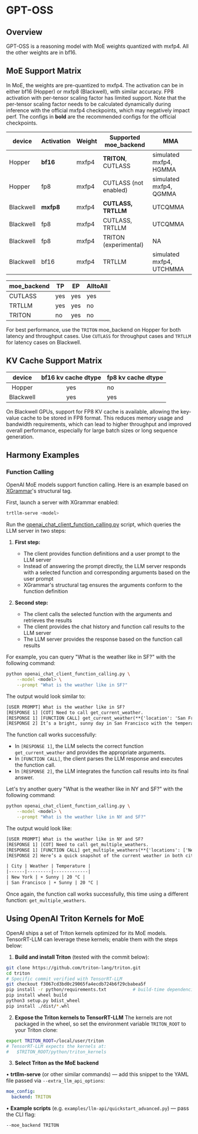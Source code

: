 # GPT-OSS

## Overview

GPT-OSS is a reasoning model with MoE weights quantized with mxfp4. All the other weights are in bf16.

## MoE Support Matrix

In MoE, the weights are pre-quantized to mxfp4. The activation can be in either bf16 (Hopper) or mxfp8 (Blackwell), with similar accuracy. FP8 activation with per-tensor scaling factor has limited support. Note that the per-tensor scaling factor needs to be calculated dynamically during inference with the official mxfp4 checkpoints, which may negatively impact perf. The configs in **bold** are the recommended configs for the official checkpoints.

| device | Activation | Weight | Supported moe_backend | MMA|
|----------|----------|----------|----------|----------|
| Hopper | **bf16** | mxfp4 | **TRITON**, CUTLASS | simulated mxfp4, HGMMA |
| Hopper | fp8 | mxfp4 | CUTLASS (not enabled) | simulated mxfp4, QGMMA |
| Blackwell | **mxfp8** | mxfp4 | **CUTLASS, TRTLLM** | UTCQMMA |
| Blackwell | fp8 | mxfp4 | CUTLASS, TRTLLM | UTCQMMA |
| Blackwell | fp8 | mxfp4 | TRITON (experimental) | NA |
| Blackwell | bf16 | mxfp4 | TRTLLM | simulated mxfp4, UTCHMMA |


| moe_backend | TP | EP | AlltoAll |
|----------|----------|----------|----------|
| CUTLASS | yes | yes | yes |
| TRTLLM | yes | yes | no |
| TRITON | no | yes | no |

For best performance, use the `TRITON` moe_backend on Hopper for both latency and throughput cases. Use `CUTLASS` for throughput cases and `TRTLLM` for latency cases on Blackwell.

## KV Cache Support Matrix

|   device  | bf16 kv cache dtype | fp8 kv cache dtype |
|:---------:|:-------------------:|--------------------|
|   Hopper  | yes                 | no                 |
| Blackwell | yes                 | yes                |

On Blackwell GPUs, support for FP8 KV cache is available, allowing the key-value cache to be stored in FP8 format. This reduces memory usage and bandwidth requirements, which can lead to higher throughput and improved overall performance, especially for large batch sizes or long sequence generation.

## Harmony Examples

### Function Calling

OpenAI MoE models support function calling. Here is an example based on [XGrammar](https://github.com/mlc-ai/xgrammar)'s structural tag.

First, launch a server with XGrammar enabled:

```bash
trtllm-serve <model>
```

Run the [openai_chat_client_function_calling.py](./openai_chat_client_function_calling.py) script, which queries the LLM server in two steps:

1. **First step:**
   - The client provides function definitions and a user prompt to the LLM server
   - Instead of answering the prompt directly, the LLM server responds with a selected function and corresponding arguments based on the user prompt
   - XGrammar's structural tag ensures the arguments conform to the function definition

2. **Second step:**
   - The client calls the selected function with the arguments and retrieves the results
   - The client provides the chat history and function call results to the LLM server
   - The LLM server provides the response based on the function call results

For example, you can query "What is the weather like in SF?" with the following command:

```bash
python openai_chat_client_function_calling.py \
    --model <model> \
    --prompt "What is the weather like in SF?"
```

The output would look similar to:

```txt
[USER PROMPT] What is the weather like in SF?
[RESPONSE 1] [COT] Need to call get_current_weather.
[RESPONSE 1] [FUNCTION CALL] get_current_weather(**{'location': 'San Francisco, CA'})
[RESPONSE 2] It’s a bright, sunny day in San Francisco with the temperature around 20 °C (68 °F). Enjoy the pleasant weather!
```

The function call works successfully:
- In `[RESPONSE 1]`, the LLM selects the correct function `get_current_weather` and provides the appropriate arguments.
- In `[FUNCTION CALL]`, the client parses the LLM response and executes the function call.
- In `[RESPONSE 2]`, the LLM integrates the function call results into its final answer.

Let's try another query "What is the weather like in NY and SF?" with the following command:

```bash
python openai_chat_client_function_calling.py \
    --model <model> \
    --prompt "What is the weather like in NY and SF?"
```

The output would look like:

```txt
[USER PROMPT] What is the weather like in NY and SF?
[RESPONSE 1] [COT] Need to call get_multiple_weathers.
[RESPONSE 1] [FUNCTION CALL] get_multiple_weathers(**{'locations': ['New York, NY', 'San Francisco, CA'], 'format': 'celsius'})
[RESPONSE 2] Here’s a quick snapshot of the current weather in both cities:

| City | Weather | Temperature |
|------|---------|-------------|
| New York | ☀️ Sunny | 20 °C |
| San Francisco | ☀️ Sunny | 20 °C |
```

Once again, the function call works successfully, this time using a different function: `get_multiple_weathers`.

## Using OpenAI Triton Kernels for MoE

OpenAI ships a set of Triton kernels optimized for its MoE models. TensorRT-LLM can leverage these kernels; enable them with the steps below:

1. **Build and install Triton** (tested with the commit below):

```bash
git clone https://github.com/triton-lang/triton.git
cd triton
# Specific commit verified with TensorRT-LLM
git checkout f3067cd3bd0c29065fa4ecdb724b6f29cbabea5f
pip install -r python/requirements.txt          # build-time dependencies
pip install wheel build
python3 setup.py bdist_wheel
pip install ./dist/*.whl
```

2. **Expose the Triton kernels to TensorRT-LLM**
   The kernels are not packaged in the wheel, so set the environment variable `TRITON_ROOT` to your Triton clone:

```bash
export TRITON_ROOT=/local/user/triton
# TensorRT-LLM expects the kernels at:
#   $TRITON_ROOT/python/triton_kernels
```

3. **Select Triton as the MoE backend**

• **trtllm-serve** (or other similar commands) — add this snippet to the YAML file passed via `--extra_llm_api_options`:

```yaml
moe_config:
  backend: TRITON
```

• **Example scripts** (e.g. `examples/llm-api/quickstart_advanced.py`) — pass the CLI flag:

```bash
--moe_backend TRITON
```
